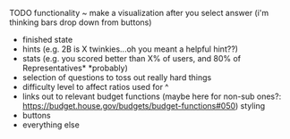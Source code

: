 
TODO
functionality
~ make a visualization after you select answer (i'm thinking bars drop down from buttons)
- finished state
- hints (e.g. 2B is X twinkies...oh you meant a helpful hint??)
- stats (e.g. you scored better than X% of users, and 80% of Representatives*  *probably)
- selection of questions to toss out really hard things
- difficulty level to affect ratios used for ^
- links out to relevant budget functions (maybe here for non-sub ones?: https://budget.house.gov/budgets/budget-functions#050)
styling
- buttons
- everything else

